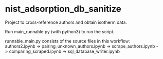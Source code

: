 # nist_adsorption_db_sanitize

Project to cross-reference authors and obtain isotherm data.

Run main_runnable.py (with python3) to run the script.

runnable_main.py consists of the source files in this workflow:
authors2.ipynb -> pairing_unknown_authors.ipynb -> scrape_authors.ipynb -> comparing_scraped.ipynb -> sql_database_writer.ipynb